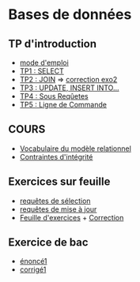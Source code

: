 # Bases de données

## TP d'introduction
* [mode d'emploi](https://github.com/thfruchart/tnsi/blob/main/BDD/TP/Mode_emploi.md)
* [TP1 : SELECT](https://github.com/thfruchart/tnsi/blob/main/BDD/TP/TP1.md)
* [TP2 : JOIN](https://github.com/thfruchart/tnsi/blob/main/BDD/TP/TP2.md) =>   [correction exo2](https://github.com/thfruchart/tnsi/blob/main/BDD/TP/exo2_CORR.sql)
* [TP3 : UPDATE, INSERT INTO...](https://github.com/thfruchart/tnsi/blob/main/BDD/TP/TP3.md)
* [TP4 : Sous Reqûetes](https://github.com/thfruchart/tnsi/blob/main/BDD/TP/TP4.md)
* [TP5 : Ligne de Commande](https://github.com/thfruchart/tnsi/blob/main/BDD/TP/TP5.md)


## COURS
* [Vocabulaire du modèle relationnel](https://github.com/thfruchart/tnsi/blob/main/BDD/Cours/COURS1-VOCABULAIRE-RELATION.pdf)
* [Contraintes d'intégrité](https://github.com/thfruchart/tnsi/blob/main/BDD/Cours/COURS2-CONTRAINTES-SQL.pdf)

## Exercices sur feuille
* [requêtes de sélection](https://github.com/thfruchart/tnsi/blob/main/BDD/Exercices/SQL-SELECT.pdf)
* [requêtes de mise à jour](https://github.com/thfruchart/tnsi/blob/main/BDD/Exercices/SQL-MiseAJour.pdf)
* [Feuille d'exercices](https://github.com/thfruchart/tnsi/blob/main/BDD/Exercices/Feuille_exercices_SQL.pdf) + [Correction](https://github.com/thfruchart/tnsi/blob/main/BDD/Exercices/Feuille_exercices_CORRECTION.1.2.3.sql)

## Exercice de bac
* [énoncé1](https://github.com/thfruchart/tnsi/blob/main/BDD/Exercices/BAC-Metropole-2021-EXERCICE2.pdf)
* [corrigé1](https://github.com/thfruchart/tnsi/blob/main/BDD/Exercices/BAC-Metropole-2021-EXERCICE2_CORR.pdf)
